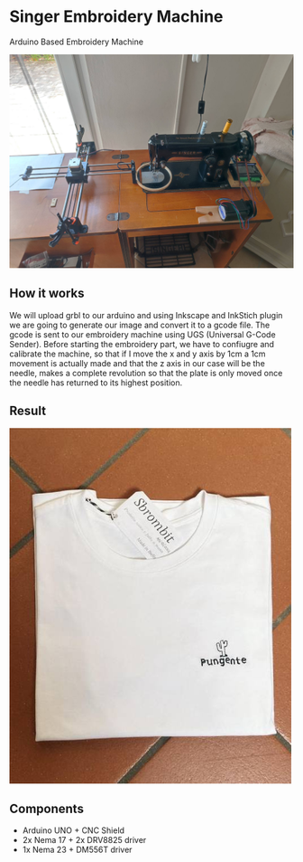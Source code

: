 # Singer Embroidery Machine
Arduino Based Embroidery Machine

![Embroidery Photo](./embroidery_small.jpg)

## How it works
We will upload grbl to our arduino and using Inkscape and InkStich plugin we are going to generate our image and convert it to a gcode file.
The gcode is sent to our embroidery machine using UGS (Universal G-Code Sender).
Before starting the embroidery part, we have to confiugre and calibrate the machine, so that if I move the x and y axis by 1cm a 1cm movement is actually made and that the z axis in our case will be the needle, makes a complete revolution so that the plate is only moved once the needle has returned to its highest position.

## Result
![Result Photo](./result.jpg)


## Components
- Arduino UNO + CNC Shield
- 2x Nema 17 + 2x DRV8825 driver
- 1x Nema 23 + DM556T driver

